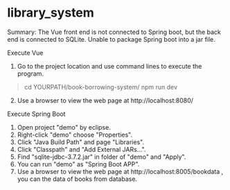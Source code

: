 # library_system

Summary: 
The Vue front end is not connected to Spring boot, but the back end is connected to SQLite.
Unable to package Spring boot into a jar file.

Execute Vue
1. Go to the project location and use command lines to execute the program.
> cd YOURPATH/book-borrowing-system/
> npm run dev
2. Use a browser to view the web page at http://localhost:8080/

Execute Spring Boot
1. Open project "demo" by eclipse.
2. Right-click "demo" choose "Properties".
3. Click "Java Build Path" and page "Libraries".
4. Click "Classpath" and "Add External JARs...".
5. Find "sqlite-jdbc-3.7.2.jar" in folder of "demo" and "Apply".
6. You can run "demo" as "Spring Boot APP".
7. Use a browser to view the web page at http://localhost:8005/bookdata , you can the data of books from database.
